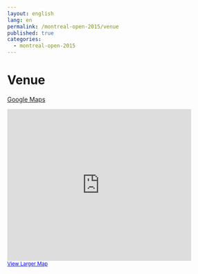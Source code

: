 ```yaml
---
layout: english
lang: en
permalink: /montreal-open-2015/venue
published: true
categories:
  - montreal-open-2015
---
```


# Venue

[Google Maps](https://maps.google.ca/maps?q=625+Sainte+Croix+Boulevard,+Saint-Laurent,+QC+H4L+3X7&hl=en&ll=45.512738,-73.67084&spn=0.009954,0.02002&sll=53.796105,-68.44248&sspn=34.752524,82.001953&hnear=625+Sainte+Croix+Ave,+Montreal,+Quebec+H4L+3X7&t=m&z=16)

<div>
<iframe width="425" height="350" frameborder="0" scrolling="no" marginheight="0" marginwidth="0" src="https://maps.google.ca/maps?f=q&amp;source=s_q&amp;hl=en&amp;geocode=&amp;q=625+Sainte+Croix+Boulevard,+Saint-Laurent,+QC+H4L+3X7&amp;aq=&amp;sll=53.796105,-68.44248&amp;sspn=34.752524,82.001953&amp;ie=UTF8&amp;hq=&amp;hnear=625+Sainte+Croix+Ave,+Montreal,+Quebec+H4L+3X7&amp;ll=45.512738,-73.67084&amp;spn=0.009954,0.02002&amp;t=m&amp;z=14&amp;output=embed"></iframe><br /><small><a href="https://maps.google.ca/maps?f=q&amp;source=embed&amp;hl=en&amp;geocode=&amp;q=625+Sainte+Croix+Boulevard,+Saint-Laurent,+QC+H4L+3X7&amp;aq=&amp;sll=53.796105,-68.44248&amp;sspn=34.752524,82.001953&amp;ie=UTF8&amp;hq=&amp;hnear=625+Sainte+Croix+Ave,+Montreal,+Quebec+H4L+3X7&amp;ll=45.512738,-73.67084&amp;spn=0.009954,0.02002&amp;t=m&amp;z=14" style="color:#0000FF;text-align:left">View Larger Map</a></small>
</div>